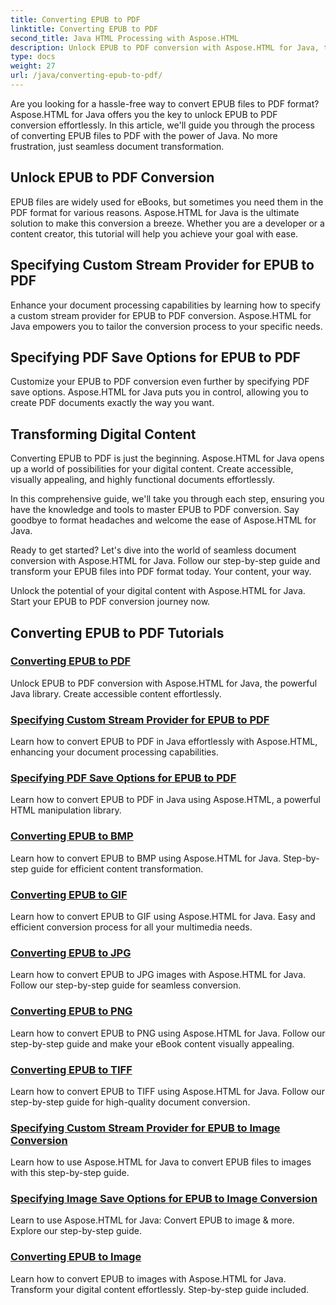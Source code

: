 ```yaml
---
title: Converting EPUB to PDF
linktitle: Converting EPUB to PDF
second_title: Java HTML Processing with Aspose.HTML
description: Unlock EPUB to PDF conversion with Aspose.HTML for Java, the powerful Java library. Create accessible content effortlessly.
type: docs
weight: 27
url: /java/converting-epub-to-pdf/
---
```


Are you looking for a hassle-free way to convert EPUB files to PDF format? Aspose.HTML for Java offers you the key to unlock EPUB to PDF conversion effortlessly. In this article, we'll guide you through the process of converting EPUB files to PDF with the power of Java. No more frustration, just seamless document transformation.

## Unlock EPUB to PDF Conversion

EPUB files are widely used for eBooks, but sometimes you need them in the PDF format for various reasons. Aspose.HTML for Java is the ultimate solution to make this conversion a breeze. Whether you are a developer or a content creator, this tutorial will help you achieve your goal with ease.

## Specifying Custom Stream Provider for EPUB to PDF

Enhance your document processing capabilities by learning how to specify a custom stream provider for EPUB to PDF conversion. Aspose.HTML for Java empowers you to tailor the conversion process to your specific needs.

## Specifying PDF Save Options for EPUB to PDF

Customize your EPUB to PDF conversion even further by specifying PDF save options. Aspose.HTML for Java puts you in control, allowing you to create PDF documents exactly the way you want.

## Transforming Digital Content

Converting EPUB to PDF is just the beginning. Aspose.HTML for Java opens up a world of possibilities for your digital content. Create accessible, visually appealing, and highly functional documents effortlessly.

In this comprehensive guide, we'll take you through each step, ensuring you have the knowledge and tools to master EPUB to PDF conversion. Say goodbye to format headaches and welcome the ease of Aspose.HTML for Java.

Ready to get started? Let's dive into the world of seamless document conversion with Aspose.HTML for Java. Follow our step-by-step guide and transform your EPUB files into PDF format today. Your content, your way.

Unlock the potential of your digital content with Aspose.HTML for Java. Start your EPUB to PDF conversion journey now.
## Converting EPUB to PDF Tutorials
### [Converting EPUB to PDF](./convert-epub-to-pdf/)
Unlock EPUB to PDF conversion with Aspose.HTML for Java, the powerful Java library. Create accessible content effortlessly.
### [Specifying Custom Stream Provider for EPUB to PDF](./convert-epub-to-pdf-specify-custom-stream-provider/)
Learn how to convert EPUB to PDF in Java effortlessly with Aspose.HTML, enhancing your document processing capabilities.
### [Specifying PDF Save Options for EPUB to PDF](./convert-epub-to-pdf-specify-pdf-save-options/)
Learn how to convert EPUB to PDF in Java using Aspose.HTML, a powerful HTML manipulation library.
### [Converting EPUB to BMP](./convert-epub-to-bmp/)
Learn how to convert EPUB to BMP using Aspose.HTML for Java. Step-by-step guide for efficient content transformation.
### [Converting EPUB to GIF](./convert-epub-to-gif/)
Learn how to convert EPUB to GIF using Aspose.HTML for Java. Easy and efficient conversion process for all your multimedia needs.
### [Converting EPUB to JPG](./convert-epub-to-jpg/)
Learn how to convert EPUB to JPG images with Aspose.HTML for Java. Follow our step-by-step guide for seamless conversion.
### [Converting EPUB to PNG](./convert-epub-to-png/)
Learn how to convert EPUB to PNG using Aspose.HTML for Java. Follow our step-by-step guide and make your eBook content visually appealing.
### [Converting EPUB to TIFF](./convert-epub-to-tiff/)
Learn how to convert EPUB to TIFF using Aspose.HTML for Java. Follow our step-by-step guide for high-quality document conversion.
### [Specifying Custom Stream Provider for EPUB to Image Conversion](./convert-epub-to-image-specify-custom-stream-provider/)
Learn how to use Aspose.HTML for Java to convert EPUB files to images with this step-by-step guide.
### [Specifying Image Save Options for EPUB to Image Conversion](./convert-epub-to-image-specify-image-save-options/)
Learn to use Aspose.HTML for Java: Convert EPUB to image & more. Explore our step-by-step guide.
### [Converting EPUB to Image](./convert-epub-to-image/)
Learn how to convert EPUB to images with Aspose.HTML for Java. Transform your digital content effortlessly. Step-by-step guide included.